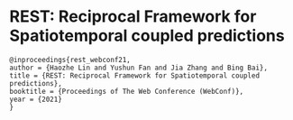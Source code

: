 # REST: Reciprocal Framework for Spatiotemporal coupled predictions

```
@inproceedings{rest_webconf21,
author = {Haozhe Lin and Yushun Fan and Jia Zhang and Bing Bai},
title = {REST: Reciprocal Framework for Spatiotemporal coupled predictions},
booktitle = {Proceedings of The Web Conference (WebConf)},
year = {2021}
}
```